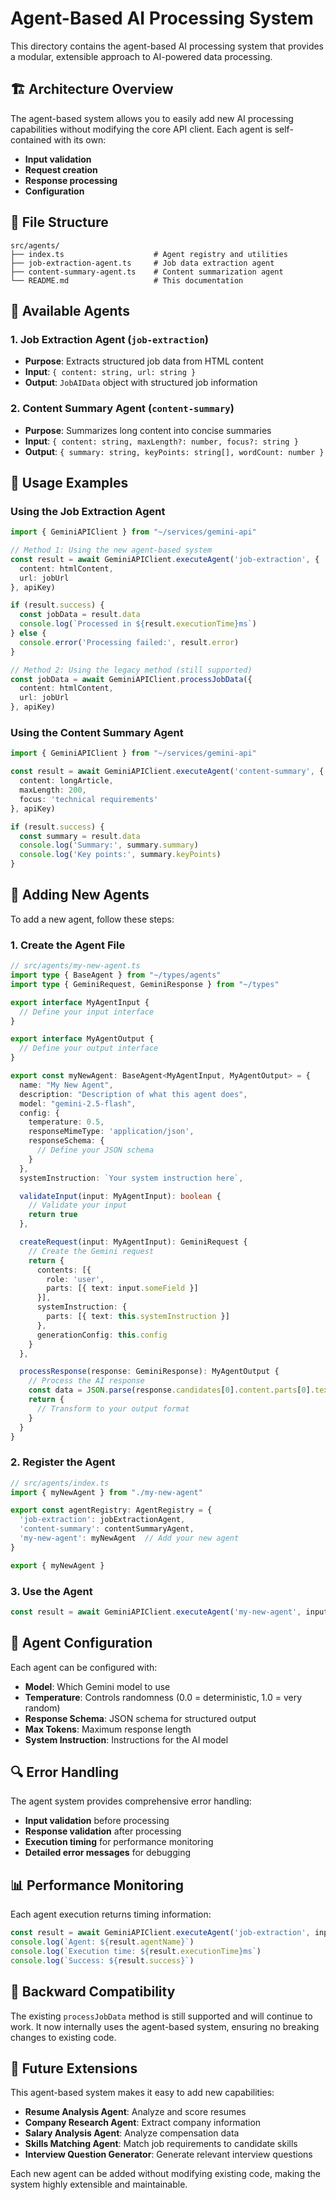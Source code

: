 # Agent-Based AI Processing System

This directory contains the agent-based AI processing system that provides a modular, extensible approach to AI-powered data processing.

## 🏗️ Architecture Overview

The agent-based system allows you to easily add new AI processing capabilities without modifying the core API client. Each agent is self-contained with its own:

- **Input validation**
- **Request creation**
- **Response processing**
- **Configuration**

## 📁 File Structure

```
src/agents/
├── index.ts                    # Agent registry and utilities
├── job-extraction-agent.ts     # Job data extraction agent
├── content-summary-agent.ts    # Content summarization agent
└── README.md                   # This documentation
```

## 🎯 Available Agents

### 1. Job Extraction Agent (`job-extraction`)
- **Purpose**: Extracts structured job data from HTML content
- **Input**: `{ content: string, url: string }`
- **Output**: `JobAIData` object with structured job information

### 2. Content Summary Agent (`content-summary`)
- **Purpose**: Summarizes long content into concise summaries
- **Input**: `{ content: string, maxLength?: number, focus?: string }`
- **Output**: `{ summary: string, keyPoints: string[], wordCount: number }`

## 🚀 Usage Examples

### Using the Job Extraction Agent

```typescript
import { GeminiAPIClient } from "~/services/gemini-api"

// Method 1: Using the new agent-based system
const result = await GeminiAPIClient.executeAgent('job-extraction', {
  content: htmlContent,
  url: jobUrl
}, apiKey)

if (result.success) {
  const jobData = result.data
  console.log(`Processed in ${result.executionTime}ms`)
} else {
  console.error('Processing failed:', result.error)
}

// Method 2: Using the legacy method (still supported)
const jobData = await GeminiAPIClient.processJobData({
  content: htmlContent,
  url: jobUrl
}, apiKey)
```

### Using the Content Summary Agent

```typescript
import { GeminiAPIClient } from "~/services/gemini-api"

const result = await GeminiAPIClient.executeAgent('content-summary', {
  content: longArticle,
  maxLength: 200,
  focus: 'technical requirements'
}, apiKey)

if (result.success) {
  const summary = result.data
  console.log('Summary:', summary.summary)
  console.log('Key points:', summary.keyPoints)
}
```

## 🔧 Adding New Agents

To add a new agent, follow these steps:

### 1. Create the Agent File

```typescript
// src/agents/my-new-agent.ts
import type { BaseAgent } from "~/types/agents"
import type { GeminiRequest, GeminiResponse } from "~/types"

export interface MyAgentInput {
  // Define your input interface
}

export interface MyAgentOutput {
  // Define your output interface
}

export const myNewAgent: BaseAgent<MyAgentInput, MyAgentOutput> = {
  name: "My New Agent",
  description: "Description of what this agent does",
  model: "gemini-2.5-flash",
  config: {
    temperature: 0.5,
    responseMimeType: 'application/json',
    responseSchema: {
      // Define your JSON schema
    }
  },
  systemInstruction: `Your system instruction here`,

  validateInput(input: MyAgentInput): boolean {
    // Validate your input
    return true
  },

  createRequest(input: MyAgentInput): GeminiRequest {
    // Create the Gemini request
    return {
      contents: [{
        role: 'user',
        parts: [{ text: input.someField }]
      }],
      systemInstruction: {
        parts: [{ text: this.systemInstruction }]
      },
      generationConfig: this.config
    }
  },

  processResponse(response: GeminiResponse): MyAgentOutput {
    // Process the AI response
    const data = JSON.parse(response.candidates[0].content.parts[0].text)
    return {
      // Transform to your output format
    }
  }
}
```

### 2. Register the Agent

```typescript
// src/agents/index.ts
import { myNewAgent } from "./my-new-agent"

export const agentRegistry: AgentRegistry = {
  'job-extraction': jobExtractionAgent,
  'content-summary': contentSummaryAgent,
  'my-new-agent': myNewAgent  // Add your new agent
}

export { myNewAgent }
```

### 3. Use the Agent

```typescript
const result = await GeminiAPIClient.executeAgent('my-new-agent', input, apiKey)
```

## 🎨 Agent Configuration

Each agent can be configured with:

- **Model**: Which Gemini model to use
- **Temperature**: Controls randomness (0.0 = deterministic, 1.0 = very random)
- **Response Schema**: JSON schema for structured output
- **Max Tokens**: Maximum response length
- **System Instruction**: Instructions for the AI model

## 🔍 Error Handling

The agent system provides comprehensive error handling:

- **Input validation** before processing
- **Response validation** after processing
- **Execution timing** for performance monitoring
- **Detailed error messages** for debugging

## 📊 Performance Monitoring

Each agent execution returns timing information:

```typescript
const result = await GeminiAPIClient.executeAgent('job-extraction', input, apiKey)
console.log(`Agent: ${result.agentName}`)
console.log(`Execution time: ${result.executionTime}ms`)
console.log(`Success: ${result.success}`)
```

## 🔄 Backward Compatibility

The existing `processJobData` method is still supported and will continue to work. It now internally uses the agent-based system, ensuring no breaking changes to existing code.

## 🚀 Future Extensions

This agent-based system makes it easy to add new capabilities:

- **Resume Analysis Agent**: Analyze and score resumes
- **Company Research Agent**: Extract company information
- **Salary Analysis Agent**: Analyze compensation data
- **Skills Matching Agent**: Match job requirements to candidate skills
- **Interview Question Generator**: Generate relevant interview questions

Each new agent can be added without modifying existing code, making the system highly extensible and maintainable.
